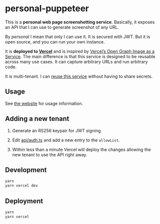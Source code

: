 # personal-puppeteer

This is a **personal web page screenshotting service**. Basically, it exposes an
API that I can use to generate screenshot of any URL.

By _personal_ I mean that only I can use it. It is secured with JWT. But it is
open source, and you can run your own instance.

It is **deployed to [Vercel](https://vercel.com/)** and is inspired by
[Vercel’s Open Graph Image as a Service](https://github.com/vercel/og-image).
The main difference is that this service is designed to be reusable across many
use cases. It can capture arbitrary URLs and run arbitrary code.

It is multi-tenant. I can [reuse this service](#adding-a-new-tenant) without
having to share secrets.

## Usage

See [the website](https://snapit.now.sh/) for usage information.

## Adding a new tenant

1. Generate an RS256 keypair for JWT signing.

2. Edit [api/auth.ts](./api/auth.ts) and add a new entry to the `allowList`.

3. Within less than a minute Vercel will deploy the changes allowing the new
   tenant to use the API right away.

## Development

```sh
yarn
yarn vercel dev
```

## Deployment

```sh
yarn
yarn vercel
```
